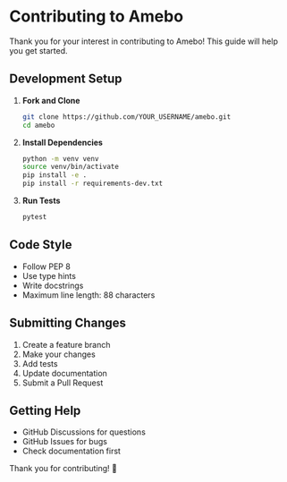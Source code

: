 # Contributing to Amebo

Thank you for your interest in contributing to Amebo! This guide will help you get started.

## Development Setup

1. **Fork and Clone**
   ```bash
   git clone https://github.com/YOUR_USERNAME/amebo.git
   cd amebo
   ```

2. **Install Dependencies**
   ```bash
   python -m venv venv
   source venv/bin/activate
   pip install -e .
   pip install -r requirements-dev.txt
   ```

3. **Run Tests**
   ```bash
   pytest
   ```

## Code Style

- Follow PEP 8
- Use type hints
- Write docstrings
- Maximum line length: 88 characters

## Submitting Changes

1. Create a feature branch
2. Make your changes
3. Add tests
4. Update documentation
5. Submit a Pull Request

## Getting Help

- GitHub Discussions for questions
- GitHub Issues for bugs
- Check documentation first

Thank you for contributing! 🎉
